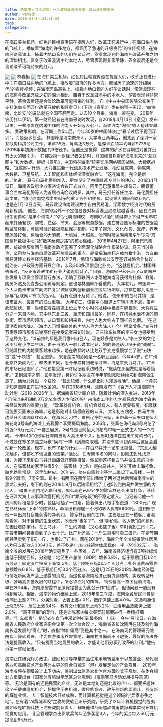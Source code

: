 ```yaml
---
title: 热度堪比当年深圳：一大波创业者闯海南！马云马化腾带头
author: wetech
date: 2019-02-24 22:38:09
tags: 
categories: 
---
```

在海口美兰机场，红色的巨幅宣传语在提醒人们，改革正在进行中；在海口往内地的飞机上，播放着“海南的许多地方，都经历了急速的升级换代”的宣传视频；在海南环岛高铁上，操着内地口音的人们在谈话时，常常拿现在的海南与改革开放之初的深圳相比。置身于改革漩涡中的本地人，尽管表现得非常平静，茶余饭后还是会谈论改革可能带来的红利。
<!-- more -->
<img align="center" border="0" src="https://imgcdn.yicai.com/uppics/images/2019/02/7585feb929a486858377986a1a0425f9.jpg" />
<img align="center" border="0" src="https://imgcdn.yicai.com/uppics/images/2019/02/1eaa7f929f69ed35529ea18893f86d38.jpg" />
林春挺
<img align="center" border="0" src="https://imgcdn.yicai.com/uppics/images/2019/02/23f8b851d16b88b8d1217ef210a7987c.jpg" />
在海口美兰机场，红色的巨幅宣传语在提醒人们，改革正在进行中；在海口往内地的飞机上，播放着“海南的许多地方，都经历了急速的升级换代”的宣传视频；在海南环岛高铁上，操着内地口音的人们在谈话时，常常拿现在的海南与改革开放之初的深圳相比。置身于改革漩涡中的本地人，尽管表现得非常平静，茶余饭后还是会谈论改革可能带来的红利。
自《中共中央国务院公布关于支持海南全面深化改革开放的指导意见》（下称《意见》）发布的那一天起，“南海南，北雄安”的说法就在全国不胫而走。过去10个月来，海南一直在变。
2019年农历猪年伊始，第一财经记者在海南采访时发现，自2018年4月14日《意见》发布以来，一些原本在内地工作的海南人开始返乡创业，而来海南“淘金”的人也越来越多。
受政策影响，在深圳工作5年后，今年30岁的林国峰决定“春节过后不再回深圳”，而是返乡创业。
林国峰是海南儋州人，大学毕业两年后，他来到了深圳一家互联网科技公司工作，年薪35万，月薪近3万元，是深圳白领平均月薪9738元(2018年年初统计数据)的3倍还多。但他还是觉得，这样的薪水在深圳过对他并没有太大的吸引力。
在接受第一财经记者采访时，林国峰自称看好海南未来的“互联网＋”和大数据。根据《意见》，中国将在海南“统筹实施网络强国战略、大数据战略、‘互联网+’行动，大力推进新一代信息技术产业发展，推动互联网、物联网、大数据、卫星导航、人工智能和实体经济深度融合”。
“这在海南，完全是新的。”他说。
马云和马化腾的加入，更加坚定了林国峰返乡创业的决心。2019年1月12日，海南省政府企业家咨询会议正式成立，阿里巴巴董事局主席马云、腾讯董事会主席马化腾等人为首届咨询会议成员，其中，马云担任首任主席、马化腾担任副主席，“协助海南完成中央赋予的重大责任和使命，实现重大国家战略目标”。
也是在1月12日当天，马云建议海南建设数字自由贸易港，探索数字经济时代的贸易新规则。
他说，海南的另外一个定位是要对标香港且必须超越香港。
因在海南出生而自称“是半个海南人”的马化腾则建议，海南可以通过旅游把上下游产业串联起来打通餐饮、购物、住宿、节庆、会展等旅游数据，建立符合国际标准的数据监察监管体制、可信可验的数据隐私保护机制，把电子娱乐、文化创意、医疗、养老跟旅游打包，做融合的大消费、大旅游、大服务。他同时建议海南建东半球的“万国离岸数据中心”及“数字丝绸之路”的核心枢纽。
2018年4月27日，阿里巴巴集团、蚂蚁金服集团与海南省政府签署了全面深化战略合作框架协议。马云当时宣称，公司参与海南继续改革开放建设的重点，是要把海南打造成为数字港，为自由贸易港建立数字经济基础。2018年7月，腾讯与海南省公安厅签订战略合作协议，就治安、户政等方面开展合作，涉及300多项信息化业务。
“这就是机会。”林国峰告诉说，“反正跟着政策和行业大佬走就对了。”
目前，海南省已经出台了互联网产业发展专项资金管理暂行办法，明确了互联网人才落地海南可获得的社保、租房、购房补贴及免费办公用房等规定，这也是林国峰所看重的。
大年初九，林国峰一个人从儋州市驱车到海口复兴城互联网创新创业园区进行考察，打算在那儿注册一家与“互联网+”有关的公司。“我有点迫不及待了。”他说。
儋州市的白马井镇，是该市最大、最富有的渔业重镇。
大年初二，该镇中心街道上车辆川流不息，笛声此起彼伏。第一财经记者在街道上伫立半个小时的过程中根据车牌目测，大约有三分之一来自内地，其中以东北三省、重庆和四川最多。同样，在挤得水泄不通的商业街、菜市场和超市，从口音和长相来看，内地人也大约占了同样的比例。
“在这里消费的大陆人（海南人习惯把岛外的内地人称为大陆人）今年明显增多。”白马井万家惠超市服务员谢丽佳在接受记者采访时说。
开三轮车拉客的李三女也感受到了这种变化。“以前拉的都是我们儋州自己人，现在好多是大陆人。”李三女的文化水平只有小学二年级，由于当地人一般只说本地话，她的普通话只限于说“谢谢”。但随着拉的内地乘客越来越多，她在收费时从比划双手变成慢慢学会了说“五块钱”或“十块钱”，甚至更多。
来自湖南的彭刚是一名职业画家，今年45岁，在广州北京路卖画为生。和去年不同，他今年没有回老家过年，而是来到白马井。“广州的市场已经饱和了。”他在接受第一财经记者采访时说，“继续在那里做就是等着饿死。”
来到海南之前，彭刚发现，身边许多朋友在半年前就陆陆续续来到海南做生意了。他为此得出一个结论：“我比较傻，什么都比别人知道得晚”。他是一个月前才知道海南正在进行改革的。
早在2018年5月，海南发布了《百万人才进海南行动计划（2018-2025年）》。据海南省统计局介绍，随着计划的深入推进，2018年4月份以来引进的3万余名各类人才和2019年来海南工作的人才都将成为海南省未来经济发展的重要力量。
“改革就有机会，有机会就有人，有人就要有房，有房就可能要买画来装饰嘛。”这是彭刚对市场最直观的认识。
大年初五傍晚，白马井海边落日大如圆盘红似火。在海风习习中，来自辽宁的张军，正带着一家五口在恒大海花岛3号岛的海滩上光着脚丫享受椰风海韵。2016年，张军在海花岛3号岛花了将近176万元买了一套三居房。3号岛是目前恒大海花岛中唯一正式住人的一个岛屿。
今年54岁的张军比海南当地人高出半个头，他当时选择在这里买房的目的，不过是在寒冬来临之际像“候鸟”一样飞到海南取暖，并没有意识到两年后这里会启动新一轮改革。现在，他有了新的计划——在白马井开一家东北菜馆。
“东北人越来越多，但都吃不惯这里的饭菜。”他说。
在考察市场的同时，彭刚还到处找房租，为接下来到白马井开画店做好前期准备。像彭刚这样到白马井做生意的内地人，在陈家林的家里住着5个。
陈家林（化名）是白马井人，14岁开始出海打鱼，肤色黝黑粗糙，双手如树皮。20年前，他在自家的宅基地上盖起了三层楼，一共有9个房间，7间空着。其中，有两间在两年前出租给了两对退休后到海南养生的黑龙江夫妇，剩下的则在2018年9月以后陆续租给了上述5名到白马井做生意的内地人。
如果不是内地人来租房，那么现在已经51岁的陈家林还会出海打鱼，继续在汪洋大海上从事风吹雨打的劳作和“靠天吃饭”的不稳定收入。
当记者问他一个房间的月租是多少时，他猛地抽了一口烟，接着伸出八根手指说道：“800元。”
现在已经休渔“上岸”的陈家林，单靠出租房屋一个月的收入就有5600元，这相当于他一年出海打鱼能获得的净利润。
陈家林目前的工作，主要是坐在一楼客厅里喝茶看家。对于目前的生活状态，他表示“棒多了”。
但“物价高、收入低”的问题也在困扰着陈家林。在白马井，一斤生的泥猛（又名褐篮子鱼）平时卖到三四十元，在春节期间甚至卖到了六七十元，比广州还高；一斤生菜平时卖三四元，在春节期间甚至卖到了8元一斤，也贵过了广州。而在2018年，海南全年全省城镇常住居民人均可支配收入33349元，差不多是广州市城镇常住居民的一半（59982元）。
海南全省的发展在2018年确实碰到了一些困难。去年，海南省经济运行有3项指标增速低于预期目标，分别是：地区生产总值（GDP）增长5.8%，低于预期目标1.2个百分点；固定资产投资下降12.5%，低于预期目标22.5个百分点；社会消费品零售总额增长6.8%，低于预期目标3.2个百分点。
这是1月25日的2018年海南经济运行情况新闻发布会上透露的消息。而这也是海南经济正努力调结构、实现转型升级、推动高质量发展的过程中，所必须面对的阵痛。
物价偏高一直困扰着海南。早在2014年，海南原省委书记罗保铭甚至为此公开作“检讨”。
但该问题一直没有得到解决。相反，海南的物价继续上涨。2018年前三季度，海南全省居民消费价格同比上涨2.7%。分类别看，衣着上涨4.0%，医疗保健上涨4.0%，交通和通信上涨3.5%，居住上涨3.4%，教育文化和娱乐上涨3.2%，生活用品及服务上涨2.0%。
“高不可攀”的菜价，还是让陈家林每次买菜前都要进行一番精打细算。“什么都贵”，是记者在白马井采访时听到最多的一句话。
今年1月12日，在海南省人民政府企业家咨询会议第一次全体会议上，海南省省长沈晓明在谈及制约海南长远发展的“痛点”时，直指“物价偏高”便是其中之一。
在海南现代管理研究院院长王毅武看来，作为旅游和康养聚集地，海南物价偏高不可避免，最好的解决办法是提高收入。“只有提高当地居民的收入，才能让他们分享到改革的红利。”他告诉第一财经记者。
 
 
海南正在研究相关政策，鼓励和引导存量商品住宅用地转型用于以旅游业、现代服务业和高新技术产业等为主导的符合自贸区（港）发展定位的产业项目。
2019年海南省将在顶层设计上下功夫，编制出台旅游文化体育方面的若干规划，在体育规划方面要出台《国家体育旅游示范区总体规划》《海南赛马运动发展指导意见》等。
无论是国有的还是民营的企业，无论是本地的还是北京的企业，都要把握住这个千载难逢的机会，把握住历史机遇，做民族复兴、改革创新的弄潮儿，创造新的辉煌业绩。
人工智能技术日益成熟，而计算机视觉是这个领域的“兵家必争之地”。在有着“AI黄埔军校”之称的微软亚洲研究院，研究了12年计算机视觉的危夷晨如今是旷视科技上海研究院负责人，且听他详尽阐述如何用数据科学实现计算机视觉的应用。
复旦管理学杰出贡献奖每年至多奖励3人，今年的奖金每人50万元提高到65万元。
